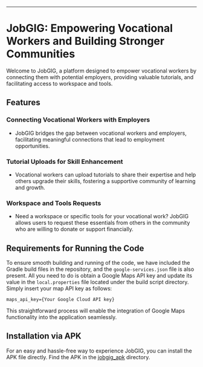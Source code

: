 
---

# JobGIG: Empowering Vocational Workers and Building Stronger Communities

Welcome to JobGIG, a platform designed to empower vocational workers by connecting them with potential employers, providing valuable tutorials, and facilitating access to workspace and tools.

## Features

### Connecting Vocational Workers with Employers
- JobGIG bridges the gap between vocational workers and employers, facilitating meaningful connections that lead to employment opportunities.

### Tutorial Uploads for Skill Enhancement
- Vocational workers can upload tutorials to share their expertise and help others upgrade their skills, fostering a supportive community of learning and growth.

### Workspace and Tools Requests
- Need a workspace or specific tools for your vocational work? JobGIG allows users to request these essentials from others in the community who are willing to donate or support financially.

## Requirements for Running the Code

To ensure smooth building and running of the code, we have included the Gradle build files in the repository, and the `google-services.json` file is also present. All you need to do is obtain a Google Maps API key and update its value in the `local.properties` file located under the build script directory. Simply insert your map API key as follows:

```
maps_api_key={Your Google Cloud API key}
```

This straightforward process will enable the integration of Google Maps functionality into the application seamlessly.

## Installation via APK

For an easy and hassle-free way to experience JobGIG, you can install the APK file directly. Find the APK in the [jobgig_apk](https://github.com/Akeem1955/JobGig/tree/master/jobgig_apk) directory.

